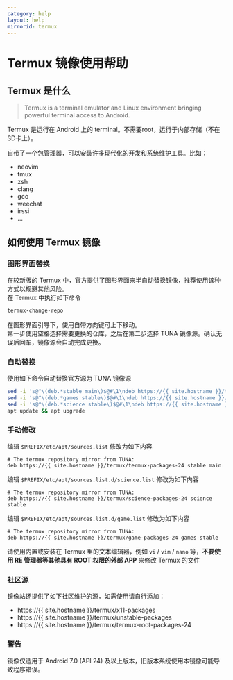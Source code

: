 ```yaml
---
category: help
layout: help
mirrorid: termux
---
```


Termux 镜像使用帮助
===================

Termux 是什么
-------------

> Termux is a terminal emulator and Linux environment bringing powerful terminal access to Android.

Termux 是运行在 Android 上的 terminal。不需要root，运行于内部存储（不在SD卡上）。

自带了一个包管理器，可以安装许多现代化的开发和系统维护工具。比如：

 * neovim
 * tmux
 * zsh
 * clang
 * gcc
 * weechat
 * irssi
 * ...

如何使用 Termux 镜像
------------------

### 图形界面替换

在较新版的 Termux 中，官方提供了图形界面来半自动替换镜像，推荐使用该种方式以规避其他风险。    
在 Termux 中执行如下命令

```bash
termux-change-repo
```

在图形界面引导下，使用自带方向键可上下移动。   
第一步使用空格选择需要更换的仓库，之后在第二步选择 TUNA 镜像源。确认无误后回车，镜像源会自动完成更换。

### 自动替换

使用如下命令自动替换官方源为 TUNA 镜像源

``` bash
sed -i 's@^\(deb.*stable main\)$@#\1\ndeb https://{{ site.hostname }}/termux/termux-packages-24 stable main@' $PREFIX/etc/apt/sources.list
sed -i 's@^\(deb.*games stable\)$@#\1\ndeb https://{{ site.hostname }}/termux/game-packages-24 games stable@' $PREFIX/etc/apt/sources.list.d/game.list
sed -i 's@^\(deb.*science stable\)$@#\1\ndeb https://{{ site.hostname }}/termux/science-packages-24 science stable@' $PREFIX/etc/apt/sources.list.d/science.list
apt update && apt upgrade
```

### 手动修改

编辑 `$PREFIX/etc/apt/sources.list` 修改为如下内容

```
# The termux repository mirror from TUNA:
deb https://{{ site.hostname }}/termux/termux-packages-24 stable main
```

编辑 `$PREFIX/etc/apt/sources.list.d/science.list` 修改为如下内容

```
# The termux repository mirror from TUNA:
deb https://{{ site.hostname }}/termux/science-packages-24 science stable
```

编辑 `$PREFIX/etc/apt/sources.list.d/game.list` 修改为如下内容

```
# The termux repository mirror from TUNA:
deb https://{{ site.hostname }}/termux/game-packages-24 games stable
```
请使用内置或安装在 Termux 里的文本编辑器，例如 `vi` / `vim` / `nano` 等，**不要使用 RE 管理器等其他具有 ROOT 权限的外部 APP** 来修改 Termux 的文件

### 社区源

镜像站还提供了如下社区维护的源，如需使用请自行添加：

- https://{{ site.hostname }}/termux/x11-packages
- https://{{ site.hostname }}/termux/unstable-packages
- https://{{ site.hostname }}/termux/termux-root-packages-24

### 警告

镜像仅适用于 Android 7.0 (API 24) 及以上版本，旧版本系统使用本镜像可能导致程序错误。
